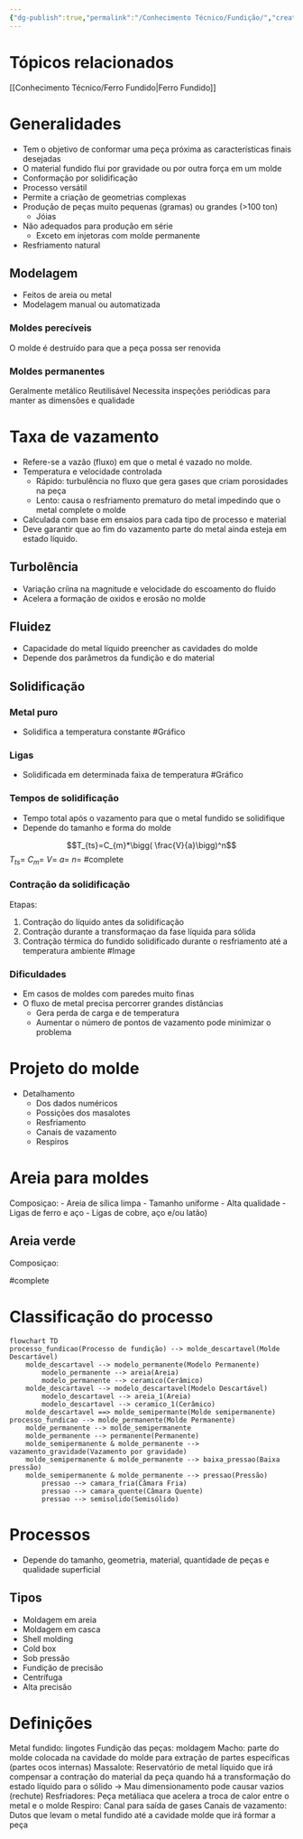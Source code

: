 ```yaml
---
{"dg-publish":true,"permalink":"/Conhecimento Técnico/Fundição/","created":"","updated":""}
---
```


# Tópicos relacionados
[[Conhecimento Técnico/Ferro Fundido\|Ferro Fundido]]

# Generalidades
- Tem o objetivo de conformar uma peça próxima as características finais desejadas
- O material fundido flui por gravidade ou por outra força em um molde
- Conformação por solidificação
- Processo versátil
- Permite a criação de geometrias complexas
- Produção de peças muito pequenas (gramas) ou grandes (>100 ton)
	- Jóias
- Não adequados para produção em série
	- Exceto em injetoras com molde permanente
- Resfriamento natural

## Modelagem
- Feitos de areia ou metal
- Modelagem manual ou automatizada

### Moldes perecíveis
O molde é destruído para que a peça possa ser renovida

### Moldes permanentes
Geralmente metálico
Reutilisável
Necessita inspeções periódicas para manter as dimensões e qualidade

# Taxa de vazamento
- Refere-se a vazão (fluxo) em que o metal é vazado no molde.
- Temperatura e velocidade controlada
	- Rápido: turbulência no fluxo que gera gases que criam porosidades na peça
	- Lento: causa o resfriamento prematuro do metal impedindo que o metal complete o molde
- Calculada com base em ensaios para cada tipo de processo e material
- Deve garantir que ao fim do vazamento parte do metal ainda esteja em estado líquido.
## Turbolência
- Variação críina na magnitude e velocidade do escoamento do fluido
- Acelera a formação de oxidos e erosão no molde

## Fluidez
- Capacidade do metal líquido preencher as cavidades do molde
- Depende dos parâmetros da fundição e do material

## Solidificação
### Metal puro
 - Solidifica a temperatura constante
 #Gráfico  
### Ligas
- Solidificada em determinada faixa de temperatura
#Gráfico

### Tempos de solidificação
- Tempo total após o vazamento para que o metal fundido se solidifique
- Depende do tamanho e forma do molde

$$T_{ts}=C_{m}*\bigg( \frac{V}{a}\bigg)^n$$
$T_{ts}=$
$C_{m}=$
$V=$
$a=$
$n=$
#complete 
### Contração da solidificação
Etapas:
1. Contração do líquido antes da solidificação
2. Contração durante a transformaçao da fase líquida para sólida
3. Contração térmica do fundido solidificado durante o resfriamento até a temperatura ambiente
#Image 

### Dificuldades
- Em casos de moldes com paredes muito finas 
- O fluxo de metal precisa percorrer grandes distâncias
	- Gera perda de carga e de temperatura
	- Aumentar o número de pontos de vazamento pode minimizar o problema

# Projeto do molde
- Detalhamento 
	- Dos dados numéricos
	- Possições dos masalotes
	- Resfriamento
	- Canais de vazamento
	- Respiros

# Areia para moldes
Composiçao:
	- Areia de sílica limpa
		- Tamanho uniforme
		- Alta qualidade
	- Ligas de ferro e aço
	- Ligas de cobre, aço e/ou latão)

## Areia verde
Composiçao:

#complete 

# Classificação do processo

```mermaid
flowchart TD
processo_fundicao(Processo de fundição) --> molde_descartavel(Molde Descartável)
	molde_descartavel --> modelo_permanente(Modelo Permanente)
		modelo_permanente --> areia(Areia)
		modelo_permanente --> ceramico(Cerâmico)
	molde_descartavel --> modelo_descartavel(Modelo Descartável)
		modelo_descartavel --> areia_1(Areia)
		modelo_descartavel --> ceramico_1(Cerâmico)
	molde_descartavel ==> molde_semipermante(Molde semipermanente)
processo_fundicao --> molde_permanente(Molde Permanente)
	molde_permanente --> molde_semipermanente
	molde_permanente --> permanente(Permanente)
	molde_semipermanente & molde_permanente --> vazamento_gravidade(Vazamento por gravidade)
	molde_semipermanente & molde_permanente --> baixa_pressao(Baixa pressão)
	molde_semipermanente & molde_permanente --> pressao(Pressão)
		pressao --> camara_fria(Câmara Fria)
		pressao --> camara_quente(Câmara Quente)
		pressao --> semisolido(Semisólido)
```
# Processos
- Depende do tamanho, geometria, material, quantidade de peças e qualidade superficial

## Tipos
- Moldagem em areia
- Moldagem em casca
- Shell molding
- Cold box
- Sob pressão
- Fundição de precisão
- Centrífuga
- Alta precisão

# Definições
Metal fundido: lingotes
Fundição das peças: moldagem
Macho: parte do molde colocada na cavidade do molde para extração de partes específicas (partes ocos internas)
Massalote: Reservatório de metal líquido que irá compensar a contração do material da peça quando há a transformação do estado líquido para o sólido -> Mau dimensionamento pode causar vazios (rechute)
Resfriadores: Peça metáliaca que acelera a troca de calor entre o metal e o molde
Respiro: Canal para saída de gases
Canais de vazamento: Dutos que levam o metal fundido até a cavidade molde que irá formar a peça